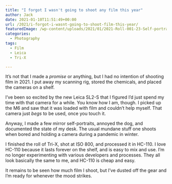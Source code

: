 ```yaml
---
title: "I forgot I wasn't going to shoot any film this year"
author: Jack
date: 2021-01-10T11:51:49+00:00
url: /2021/i-forgot-i-wasnt-going-to-shoot-film-this-year/
featuredImage: /wp-content/uploads/2021/01/2021-Roll-001-23-Self-portrait-with-Leica-M6.jpg
categories:
  - Photography
tags:
  - Film
  - Leica
  - Tri-X

---
```

<!--kg-card-begin: html-->

  
It’s not that I made a _promise_ or anything, but I had no intention of shooting film in 2021. I put away my scanning rig, stored the chemicals, and placed the cameras on a shelf.  

I’ve been so excited by the new Leica SL2-S that I figured I’d just spend my time with that camera for a while. You know how I am, though. I picked up the M6 and saw that it was loaded with film and couldn’t help myself. That camera just _begs_ to be used, once you touch it.  

Anyway, I made a few mirror self-portraits, annoyed the dog, and documented the state of my desk. The usual mundane stuff one shoots when bored and holding a camera during a pandemic in winter.  

I finished the roll of Tri-X, shot at ISO 800, and processed it in HC-110. I love HC-110 because it lasts forever on the shelf, and is easy to mix and use. I’m no longer experimenting with various developers and processes. They all look basically the same to me, and HC-110 is cheap and easy.  

It remains to be seen how much film I shoot, but I’ve dusted off the gear and I’m ready for whenever the mood strikes.  
<!--kg-card-end: html-->
